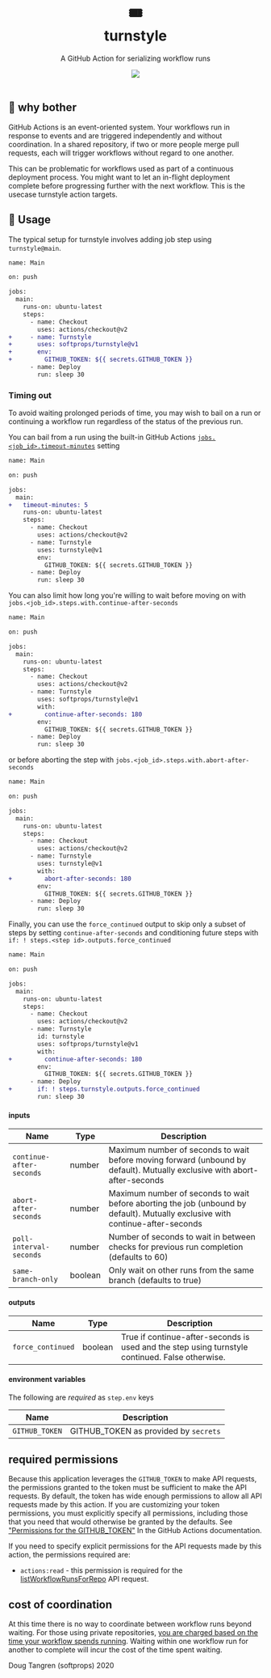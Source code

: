 <h1 align="center">
  🎟️
  <br/>
  turnstyle
</h1>

<p align="center">
   A GitHub Action for serializing workflow runs
</p>

<div align="center">
  <a href="https://github.com/softprops/turnstyle/actions">
		<img src="https://github.com/softprops/turnstyle/workflows/Main/badge.svg"/>
	</a>
</div>

<br />

## 🤔 why bother

GitHub Actions is an event-oriented system. Your workflows run in response to events and are triggered independently and without coordination. In a shared repository, if two or more people merge pull requests, each will trigger workflows without regard to one another.

This can be problematic for workflows used as part of a continuous deployment process. You might want to let an in-flight deployment complete before progressing further with the next workflow. This is the usecase turnstyle action targets.

## 🤸 Usage

The typical setup for turnstyle involves adding job step using `turnstyle@main`.

```diff
name: Main

on: push

jobs:
  main:
    runs-on: ubuntu-latest
    steps:
      - name: Checkout
        uses: actions/checkout@v2
+     - name: Turnstyle
+       uses: softprops/turnstyle@v1
+       env:
+         GITHUB_TOKEN: ${{ secrets.GITHUB_TOKEN }}
      - name: Deploy
        run: sleep 30
```

### Timing out

To avoid waiting prolonged periods of time, you may wish to bail on a run or continuing a workflow run regardless of the status of the previous run.

You can bail from a run using the built-in GitHub Actions [`jobs.<job_id>.timeout-minutes`](https://help.github.com/en/actions/automating-your-workflow-with-github-actions/workflow-syntax-for-github-actions#jobsjob_idtimeout-minutes) setting

```diff
name: Main

on: push

jobs:
  main:
+   timeout-minutes: 5
    runs-on: ubuntu-latest
    steps:
      - name: Checkout
        uses: actions/checkout@v2
      - name: Turnstyle
        uses: turnstyle@v1
        env:
          GITHUB_TOKEN: ${{ secrets.GITHUB_TOKEN }}
      - name: Deploy
        run: sleep 30
```

You can also limit how long you're willing to wait before moving on with `jobs.<job_id>.steps.with.continue-after-seconds`

```diff
name: Main

on: push

jobs:
  main:
    runs-on: ubuntu-latest
    steps:
      - name: Checkout
        uses: actions/checkout@v2
      - name: Turnstyle
        uses: softprops/turnstyle@v1
        with:
+         continue-after-seconds: 180
        env:
          GITHUB_TOKEN: ${{ secrets.GITHUB_TOKEN }}
      - name: Deploy
        run: sleep 30
```

or before aborting the step with `jobs.<job_id>.steps.with.abort-after-seconds`


```diff
name: Main

on: push

jobs:
  main:
    runs-on: ubuntu-latest
    steps:
      - name: Checkout
        uses: actions/checkout@v2
      - name: Turnstyle
        uses: turnstyle@v1
        with:
+         abort-after-seconds: 180
        env:
          GITHUB_TOKEN: ${{ secrets.GITHUB_TOKEN }}
      - name: Deploy
        run: sleep 30
```

Finally, you can use the `force_continued` output to skip only a subset of steps
by setting `continue-after-seconds` and conditioning future steps with
`if: ! steps.<step id>.outputs.force_continued`


```diff
name: Main

on: push

jobs:
  main:
    runs-on: ubuntu-latest
    steps:
      - name: Checkout
        uses: actions/checkout@v2
      - name: Turnstyle
        id: turnstyle
        uses: softprops/turnstyle@v1
        with:
+         continue-after-seconds: 180
        env:
          GITHUB_TOKEN: ${{ secrets.GITHUB_TOKEN }}
      - name: Deploy
+       if: ! steps.turnstyle.outputs.force_continued
        run: sleep 30
```

#### inputs

| Name                    | Type    | Description                                                                                                                    |
|-------------------------|---------|--------------------------------------------------------------------------------------------------------------------------------|
| `continue-after-seconds`| number  | Maximum number of seconds to wait before moving forward (unbound by default). Mutually exclusive with abort-after-seconds      |
| `abort-after-seconds`   | number  | Maximum number of seconds to wait before aborting the job (unbound by default). Mutually exclusive with continue-after-seconds |
| `poll-interval-seconds` | number  | Number of seconds to wait in between checks for previous run completion (defaults to 60)                                       |
| `same-branch-only`      | boolean | Only wait on other runs from the same branch (defaults to true)                                                                |

#### outputs

| Name                    | Type     | Description                                                                                     |
|-------------------------|----------|-------------------------------------------------------------------------------------------------|
| `force_continued`       | boolean  | True if continue-after-seconds is used and the step using turnstyle continued. False otherwise. |

#### environment variables

The following are *required* as `step.env` keys

| Name           | Description                          |
|----------------|--------------------------------------|
| `GITHUB_TOKEN` | GITHUB_TOKEN as provided by `secrets`|

## required permissions

Because this application leverages the `GITHUB_TOKEN` to make API requests, the
permissions granted to the token must be sufficient to make the API requests.
By default, the token has wide enough permissions to allow all API requests
made by this action. If you are customizing your token permissions, you must
explicitly specify all permissions, including those that you need that would
otherwise be granted by the defaults. See ["Permissions for the
GITHUB_TOKEN"](https://docs.github.com/en/actions/security-guides/automatic-token-authentication#permissions-for-the-github_token)
In the GitHub Actions documentation.

If you need to specify explicit permissions for the API requests made by this
action, the permissions required are:

- `actions:read` - this permission is required for the [listWorkflowRunsForRepo](https://octokit.github.io/rest.js/v18#actions-list-workflow-runs-for-repo)
API request.

## cost of coordination

At this time there is no way to coordinate between workflow runs beyond waiting. For those using private repositories, [you are charged based on the time your workflow spends running](https://github.com/features/actions#pricing-details). Waiting within one workflow run for another to complete will incur the cost of the time spent waiting.

Doug Tangren (softprops) 2020
